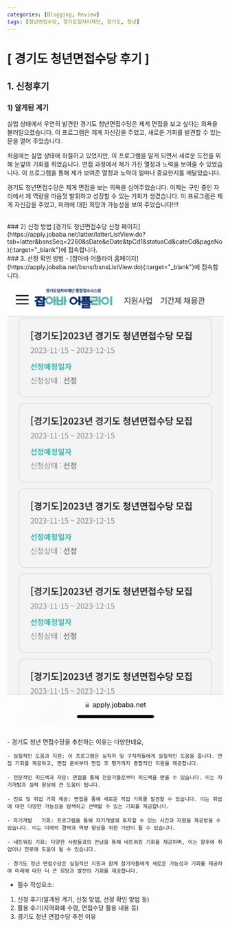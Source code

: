 ```yaml
--- 
categories: [Blogging, Review]
tags: [청년면접수당, 경기도일자리재단, 경기도, 청년]
---
```

# [ 경기도 청년면접수당 후기 ]

## 1. 신청후기
### 1) 알게된 계기
실업 상태에서 우연히 발견한 경기도 청년면접수당은 제게 면접을 보고 싶다는 의욕을 불러일으켰습니다. 이 프로그램은 제게 자신감을 주었고, 새로운 기회를 발견할 수 있는 문을 열어 주었습니다.

처음에는 실업 상태에 좌절하고 있었지만, 이 프로그램을 알게 되면서 새로운 도전을 위해 눈앞의 기회를 쥐었습니다. 면접 과정에서 제가 가진 열정과 노력을 보여줄 수 있었습니다. 이 프로그램을 통해 제가 보여준 열정과 노력이 얼마나 중요한지를 깨달았습니다.

경기도 청년면접수당은 제게 면접을 보는 의욕을 심어주었습니다. 이제는 구인 중인 자리에서 제 역량을 마음껏 발휘하고 성장할 수 있는 기회가 생겼습니다. 이 프로그램은 제게 자신감을 주었고, 미래에 대한 희망과 가능성을 보여 주었습니다!!!!

<br>
### 2) 신청 방법
[경기도 청년면접수당 신청 페이지](https://apply.jobaba.net/latter/latterListView.do?tab=latter&bsnsSeq=2260&sDate&eDate&tpCd1&statusCd&cateCd&pageNo){:target="_blank"}에 접속합니다.



<br>
### 3. 선정 확인 방법
- [잡아바 어플라이 홈페이지](https://apply.jobaba.net/bsns/bsnsListView.do){:target="_blank"}에 접속합니다.

![review(1)](/assets/img/posts/blogging/review(1).jpeg)



<br>
- 경기도 청년 면접수당을 추천하는 이유는 다양한데요,

	- 실질적인 도움과 지원: 이 프로그램은 실직자 및 구직자들에게 실질적인 도움을 줍니다. 면접 기회를 제공하고, 면접 준비부터 면접 후 평가까지 종합적인 지원을 제공합니다.

	- 전문적인 피드백과 자문: 면접을 통해 전문가들로부터 피드백을 받을 수 있습니다. 이는 자기개발과 실력 향상에 큰 도움이 됩니다.

	- 진로 및 취업 기회 제공: 면접을 통해 새로운 직업 기회를 발견할 수 있습니다. 이는 취업에 대한 다양한 가능성을 탐색하고 선택할 수 있는 기회를 제공합니다.
	
	- 자기개발	 기회: 프로그램을 통해 자기개발에 투자할 수 있는 시간과 자원을 제공받을 수 있습니다. 이는 미래의 경력과 역량 향상을 위한 기반이 될 수 있습니다.

	- 네트워킹 기회: 다양한 사람들과의 만남을 통해 네트워킹 기회를 제공하며, 이는 향후에 취업이나 진로에 도움이 될 수 있습니다.

	- 경기도 청년 면접수당은 실질적인 지원과 함께 참가자들에게 새로운 가능성과 기회를 제공하여 미래에 대한 더 큰 희망과 발전의 기회를 제공합니다.

- 필수 작성요소:
1) 신청 후기(알게된 계기, 신청 방법, 선정 확인 방법 등)
2) 활용 후기(지역화폐 수령, 면접수당 활용 내용 등)
3) 경기도 청년 면접수당 추천 이유
